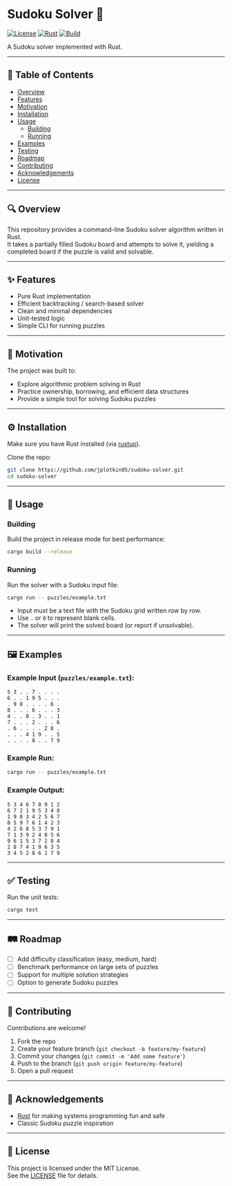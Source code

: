 # Sudoku Solver 🧩

[![License](https://img.shields.io/badge/License-MIT-blue.svg)](LICENSE)
[![Rust](https://img.shields.io/badge/Rust-stable-orange.svg)](https://www.rust-lang.org/)
[![Build](https://github.com/jplotkin05/sudoku-solver/actions/workflows/rust.yml/badge.svg)](https://github.com/jplotkin05/sudoku-solver/actions)

A Sudoku solver implemented with Rust.

---

## 📖 Table of Contents

- [Overview](#-overview)
- [Features](#-features)
- [Motivation](#-motivation)
- [Installation](#%EF%B8%8F-installation)
- [Usage](#-usage)
  - [Building](#building)
  - [Running](#running)
- [Examples](#-examples)
- [Testing](#-testing)
- [Roadmap](#-roadmap)
- [Contributing](#-contributing)
- [Acknowledgements](#-acknowledgements)
- [License](#-license)

---

## 🔍 Overview

This repository provides a command-line Sudoku solver algorithm written in Rust.  
It takes a partially filled Sudoku board and attempts to solve it, yielding a completed board if the puzzle is valid and solvable.

---

## ✨ Features

- Pure Rust implementation  
- Efficient backtracking / search-based solver  
- Clean and minimal dependencies  
- Unit-tested logic  
- Simple CLI for running puzzles  

---

## 🎯 Motivation

The project was built to:

- Explore algorithmic problem solving in Rust  
- Practice ownership, borrowing, and efficient data structures  
- Provide a simple tool for solving Sudoku puzzles  

---

## ⚙️ Installation

Make sure you have Rust installed (via [rustup](https://rustup.rs/)).

Clone the repo:

```bash
git clone https://github.com/jplotkin05/sudoku-solver.git
cd sudoku-solver
```

---

## 🚀 Usage

### Building

Build the project in release mode for best performance:

```bash
cargo build --release
```

### Running

Run the solver with a Sudoku input file:

```bash
cargo run -- puzzles/example.txt
```

- Input must be a text file with the Sudoku grid written row by row.  
- Use `.` or `0` to represent blank cells.  
- The solver will print the solved board (or report if unsolvable).  

---

## 🖼 Examples

### Example Input (`puzzles/example.txt`):

```
5 3 . . 7 . . . .
6 . . 1 9 5 . . .
. 9 8 . . . . 6 .
8 . . . 6 . . . 3
4 . . 8 . 3 . . 1
7 . . . 2 . . . 6
. 6 . . . . 2 8 .
. . . 4 1 9 . . 5
. . . . 8 . . 7 9
```

### Example Run:

```bash
cargo run -- puzzles/example.txt
```

### Example Output:

```
5 3 4 6 7 8 9 1 2
6 7 2 1 9 5 3 4 8
1 9 8 3 4 2 5 6 7
8 5 9 7 6 1 4 2 3
4 2 6 8 5 3 7 9 1
7 1 3 9 2 4 8 5 6
9 6 1 5 3 7 2 8 4
2 8 7 4 1 9 6 3 5
3 4 5 2 8 6 1 7 9
```

---

## ✅ Testing

Run the unit tests:

```bash
cargo test
```

---

## 🛤 Roadmap

- [ ] Add difficulty classification (easy, medium, hard)  
- [ ] Benchmark performance on large sets of puzzles  
- [ ] Support for multiple solution strategies  
- [ ] Option to generate Sudoku puzzles  

---

## 🤝 Contributing

Contributions are welcome!  

1. Fork the repo  
2. Create your feature branch (`git checkout -b feature/my-feature`)  
3. Commit your changes (`git commit -m 'Add some feature'`)  
4. Push to the branch (`git push origin feature/my-feature`)  
5. Open a pull request  

---

## 🙏 Acknowledgements

- [Rust](https://www.rust-lang.org/) for making systems programming fun and safe  
- Classic Sudoku puzzle inspiration  

---

## 📄 License

This project is licensed under the MIT License.  
See the [LICENSE](LICENSE) file for details.
